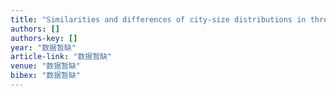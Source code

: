 ```yaml
---
title: "Similarities and differences of city-size distributions in three main urban agglomerations of China from 1992 to 2015: A comparative study based on nighttime light data"
authors: []
authors-key: []
year: "数据暂缺"
article-link: "数据暂缺"
venue: "数据暂缺"
bibex: "数据暂缺"
---
```

